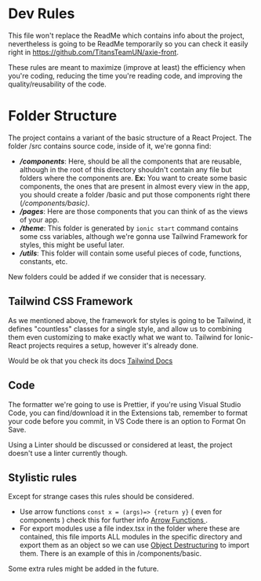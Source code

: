 # Dev Rules
This file won't replace the ReadMe which contains info about the project, nevertheless is going to be ReadMe temporarily so you can check it easily right in  https://github.com/TitansTeamUN/axie-front.

These rules are meant to maximize (improve at least) the efficiency when you're coding, reducing the time you're reading code, and improving the quality/reusability of the code.

# Folder Structure

The project contains a variant of the basic structure of a React Project.
The folder /src contains source code,  inside of it, we're gonna find:
* ***/components***:  Here, should be all the components that are reusable, although in the root of this directory shouldn't contain any file but folders where the components are.  **Ex:** You want to create some basic components, the ones that are present in almost every view in the app, you should create  a folder /basic and put those components right there (*/components/basic)*. 
* ***/pages***:  Here are those components that you can think of as the views of your app. 
* ***/theme***:  This folder is generated by `ionic start` command contains some css variables, although we're gonna use Tailwind Framework for styles, this might be useful later.
* ***/utils***:  This folder will contain some useful pieces of code, functions, constants, etc. 

New folders could be added if we consider that is necessary.

## Tailwind CSS Framework

As we mentioned above, the framework for styles is going to be Tailwind,  it defines "countless" classes for a single style, and allow us to combining them even customizing to make exactly what we want to. 
Tailwind for Ionic-React projects requires a setup, however it's already done.

Would be ok that you check its docs [Tailwind Docs](https://tailwindcss.com/docs)

##  Code 

The formatter we're going to use is Prettier, if you're using Visual Studio Code, you can find/download it  in the Extensions tab, remember to format your code before you commit, in VS Code there is an option to Format On Save.

Using a Linter should be discussed or considered at least, the project doesn't use a linter currently though.

## Stylistic rules 

Except for strange cases this rules should be considered.

 - Use arrow functions  `const x = (args)=> {return y}` ( even for components ) check this for further info [Arrow Functions ](https://developer.mozilla.org/en-US/docs/Web/JavaScript/Reference/Functions/Arrow_functions).
 - For export modules use a file index.tsx in the folder where these are contained, this file imports ALL modules in the specific directory and export them as an object so we can use [Object Destructuring](https://developer.mozilla.org/en-US/docs/Web/JavaScript/Reference/Operators/Destructuring_assignment) to import them. There is an example of this in /components/basic.


Some extra rules might be added in the future.
